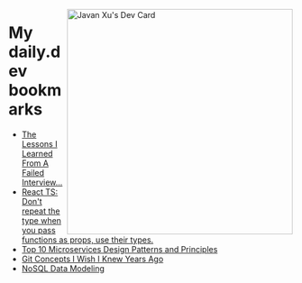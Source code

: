 
<a href="https://app.daily.dev/JavanXU"><img align="right" src="https://api.daily.dev/devcards/e45a150971844cd6959a94bb94e861ea.png?r=quw" width="400" alt="Javan Xu's Dev Card"/></a>

# My daily.dev bookmarks
<!-- daily.dev BOOKMARKS:START -->
- [The Lessons I Learned From A Failed Interview...](https://app.daily.dev/posts/J4IsJ1tJt?utm_source=rss&utm_medium=bookmarks&utm_campaign=6ueXw3FRNQzpNtewCDbI6)
- [React TS: Don&#39;t repeat the type when you pass functions as props, use their types.](https://app.daily.dev/posts/1jOMeTWHd?utm_source=rss&utm_medium=bookmarks&utm_campaign=6ueXw3FRNQzpNtewCDbI6)
- [Top 10 Microservices Design Patterns and Principles](https://app.daily.dev/posts/ck2oVfRM2?utm_source=rss&utm_medium=bookmarks&utm_campaign=6ueXw3FRNQzpNtewCDbI6)
- [Git Concepts I Wish I Knew Years Ago](https://app.daily.dev/posts/Ax4qYMjhd?utm_source=rss&utm_medium=bookmarks&utm_campaign=6ueXw3FRNQzpNtewCDbI6)
- [NoSQL Data Modeling](https://app.daily.dev/posts/W1Yj8tFRe?utm_source=rss&utm_medium=bookmarks&utm_campaign=6ueXw3FRNQzpNtewCDbI6)
<!-- daily.dev BOOKMARKS:END -->

